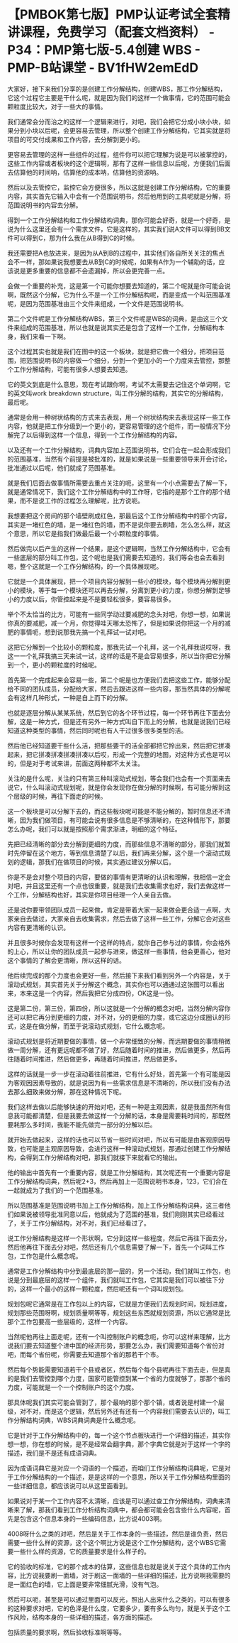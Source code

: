 # 【PMBOK第七版】PMP认证考试全套精讲课程，免费学习（配套文档资料） - P34：PMP第七版-5.4创建 WBS - PMP-B站课堂 - BV1fHW2emEdD

大家好，接下来我们分享的是创建工作分解结构，创建WBS，那工作分解结构，它这个过程它主要是干什么呢，就是因为我们的这样一个做事情，它的范围可能会颗粒度比较大，对于一些大的事情。

我们通常会分而治之的这样一个逻辑来进行，对吧，我们会把它分成小块小块，如果分到小块以后呢，会更容易去管理，所以整个创建工作分解结构，它其实就是将项目的可交付成果和工作内容，去分解到更小的。

更容易去管理的这样一些组件的过程，组件你可以把它理解为说是可以被掌控的，这些工作内容或者板块的这个逻辑啊，那有了这样一些信息以后呢，方便我们后面去估算他的时间呐，估算他的成本呐，估算他的资源呐。

然后以及去管控它，监控它会方便很多，所以这就是创建工作分解结构，它的重要内容，其实首先它输入中会有一个范围说明书，然后他用到的工具呢就是分解，将范围说明书的内容去分解。

得到一个工作分解结构和工作分解结构词典，那你可能会好奇，就是一个好奇，是说为什么这里还会有一个需求文件，它是这样的，其实我们说A文件可以得到BB文件可以得到C，那为什么我在从B得到C的时候。

我还需要把A也放进来，是因为从A到B的过程中，其实他们各自所关关注的焦点会不一样，那如果说我想要去从B到C的时候呢，如果有A作为一个辅助的话，应该说是更多重要的信息都不会遗漏掉，所以会更完善一点。

会做一个重要的补充，这是第一个可能你想要去知道的，第二个呢就是你可能会说啊，既然这个分解，它为什么不是一个工作分解结构呢，而是变成一个叫范围基准呢，是因为范围基准由三个文件来组成，一个文件是范围说明书。

第二个文件呢是工作分解结构WBS，第三个文件呢是WBS的词典，是由这三个文件来组成的范围基准，所以也就是说其实还是包含了这样一个工作，分解结构本身，我们来看一下啊。

这个过程其实也就是我们在图中的这一个板块，就是把它做一个细分，把项目范围，把范围说明书的内容做一个细分，分到一个更加小的一个力度来去管控，那整个工作分解结构，可能有很多人想要去知道。

它的英文到底是什么意思，现在考试跟你啊，考试不太需要去记住这个单词啊，它的英文叫work breakdown structure，叫工作分解的结构，其实它的分解结构，最后呢。

通常是会用一种树状结构的方式来去表现，用一个树状结构来去表现这样一些工作内容，他就是把工作分级到一个更小的，更容易管理的这个组件，而一般情况下分解完了以后得到这样一个信息，得到一个工作分解结构的内容。

以及还有一个工作分解结构，词典内容加上范围说明书，它们合在一起会形成我们的范围基准，当然有个前提是被批准的，就是如果说是一些重要领导来开会讨论，批准通过以后呢，他们就成了范围基准。

就是我们后面去做事情所需要去重点关注的呃，这里有一个小点需要去了解一下，就是通常情况下，我们这个工作分解结构中的工作呀，它指的是那个工作的那个结果，而不是说工作的过程怎么理解呢，比方说呃。

我想要把这个房间的那个墙壁刷成红色，那最后这个工作分解结构中的那个内容，其实是一堵红色的墙，是一堵红色的墙，而不是说你要去刷墙，怎么怎么样，就这个意思，所以它是指我们做最后最一个小颗粒度的事情。

然后做完以后产生的这样一个结果，是这个逻辑啊，当然工作分解结构中，它会有一些底层的部分叫工作包，这个呢也是我们需要去知道的，我们等会也会去看到嗯，整个这就是一个工作分解结构，的一个具体展现呢。

它就是一个具体展现，把一个项目内容分解到一些小的模块，每个模块再分解到更小的模块，等于每一个模块还可以再去分解，分离到更小的力度，你想分解到足够小的力度以后，你管控起来是不是要轻松很多，要容易很多。

举个不太恰当的比方，可能有一些同学动过要减肥的念头对吧，你想一想，如果说你真的要减肥，减一个月，你觉得哇天哪太恐怖了，但是如果说你把这一个月的减肥的事情呃，想到说那我先搞一个礼拜试一试对吧。

这把它分解到一个比较小的颗粒度，那我先试一个礼拜，这一个礼拜我说哎呀，我这一一个礼拜我搞三天来试一试，这样的话是不是会容易很多，所以当你把它分解到一个，更小的颗粒度的时候呢。

首先第一个完成起来会容易一些，第二个呢是也方便我们去把这些工作，能够分配给不同的团队成员，分配给大家，然后去跟进这样一些内容，那当然具体的分解呢会有这样几种形式，一种是自上而下的分解。

也就是逐层分解从某某系统，然后到它的各个环节过程，每一个环节再往下面去分解，这是一种方式，但是还有另外一种方式叫自下而上的分解，也就是说我们已经知道这种类型的事情，然后同时呢也有人干过很多很多类型的活。

然后他已经知道要干些什么活，把那些要干的活全部都把它拎出来，然后把它拼凑起来，把它拼凑拼凑拼凑拼凑以后哎，形成一个完整的地图，对这种方式也是可以的，但是对于考试来讲，前面这两种都不太关注。

关注的是什么呢，关注的只有第三种叫滚动式规划，等会我们也会有一个页面来去说它，什么叫滚动式规划呢，就是你会发现你在做分解的时候啊，有可能分解到这个层级的时候，再往下面走的时候。

这一个板块是可以分解下去的，而这些板块呢可能是不能分解的，暂时信息还不清晰，因为我们做项目，有可能会说有很多信息是不够清晰的，在这种情形下，那要怎么办呢，我们可以就是按照那个需求渐进，明细的这个特征。

先把已经清晰的部分去分解到更细的力度，而那些信息不清晰的部分，那我们就暂时先停留在这个地方，等到信息清楚了以后，我们再来分解，这个是一个滚动式规划的逻辑，那我们在做项目的时候，其实通过建议分解以后。

你是不是会对整个项目的内容，要做的事情有更清晰的认识和理解，我相信一定会对吧，并且这里还有一个点也很重要，就是我们去收集需求也好，我们去做这样一个工作，分解结构也好，其实是你项目经理一个人亲自去做。

还是说你要带领团队成员一起来做，肯定是带着大家一起来做会更合适一点啊，大家亲自去做过，大家亲自去收集需求，然后去做了这样一些工作，分解它会对这些内容有更清晰的认识。

并且很多时候你会发现有这样一个这样的特点，就你自己参与过的事情，你会格外的上心，所以让你的团队成员一起参与进来，做这样一些事情，他会更善心，他对这个事情的了解会更清晰，所以这样的话。

他后续完成的那个力度也会更好一些，然后接下来我们看到另外一个内容是，关于滚动式规划，其实首先关于分解这个概念，其实你也可以通通过这张图可以看出来，本来这是一个内容，然后我把它分成四份，OK这是一份。

这是第二份，第三份，第四份，所以这就是一个分解的概念对吧，当然分解内容你还可以把它再分到更细的力度，对不对，分的更细的力度，或它这边分成圈认的形式，这是在做分解，而至于说滚动式规划，它什么概念呢。

滚动式规划是将近期要做的事情，做一个非常细致的分解，而远期要做的事情稍微做一周分解，还有更远呢都不做了好，然后随着时间的推进，然后做更多，然后再往随着时间推进，然后做更多，再随着时间推进，然后做更多。

这样的话就是一步一步在滚动着往前推进，它有什么好处，首先第一个有可能是因为客观因因素导致的，就是说因为有一些需求信息是不清晰的，所以我们没有办法去那么细致来做分解，那在这种情况下呢。

我们这样去做以后能够快速的开始对吧，还有一种是主观因素，就是我虽然所有信息我可能都清楚，但是我要去做这样一个分解的话，本身是需要耗时间的，那既然要耗那么多时间，我能不能先做完一部分的分解以后。

就开始去做起来，这样的话也可以节省一些时间对吧，所以有可能是由客观原因导致，也可能是主观原因导致，会进行这样一种滚动式规划，那通过创建工作分解结构，会得到工作分解结构对吧，那我们就接下来就看它的输出。

他的输出中首先有一个重要内容，就是工作分解结构，其次呢还有一个重要内容是工作分解结构词典，然后呢2+3，然后再加上一范围说明书本身，123，它们合在一起就成为了我们的一个范围基准。

所以范围基准是范围说明书加上工作分解结构，加上工作分解结构词典，这三者他们如果说被领导批准同意以后，他就成为了范围的基准，我们刚刚其实已经看过了，关于工作分解结构，对不对，我们已经看过了。

说工作分解结构是这样一个形状啊，它分到这样一些程度，然后它再往下面去分，然后他再往下面去分对吧，然后还有几个信息需要了解一下，首先一个词叫工作包，工作包是什么概念呢。

通常是工作分解结构中分到最底层的那一层的，另一个活动，我们就叫工作包，也说是分到最底层的这样一个组件，我们就叫工作包，它其实是我们可以被往下分的，这样一个最小的这样一颗粒度，然后呢还有一个词叫规划包。

规划包呢它通常是在工作包以上的内容，它就是方便我们去规划时间，规划进度，规划那些范围呀啊，规划质量啊等等，规划这些东西就规划资源，所以它通常是比那个工作包要高一些层级的，这样一个内容。

当然呢他再往上面走呢，还有一个叫控制账户的概念呃，你可以这样来理解，比方说我们要去知道整个进中国的经济形势，那要怎么办，我们需要知道每个省份对吧，而每个省份呢，你需要去知道那个省的那若干个市。

然后每个势能需要知道若干个县或者区，然后每个每个县呢再往下面去走，但是真的是我们去管控到哪个力度，国家可能管控到某一个省的力度就够了，那那个省的力度，可能就是一个一个控制账户的这个力度。

那具体呢我们其实可能会管到了，那个最响的那个那个镇，或者说是村建一个层级，对不对，而是这个逻辑，然后另外还有还有一个内容我们需要去认识的，叫工作分解结构词典，WBS词典词典是什么概念呢。

它是针对于工作分解结构中的，每一个这个节点板块进行一个详细的描述，其实你想一想，你在想的时候，是不是经常会翻字典，那个字典它就是对于这样一个字的描述，我们是不是还有成语词典。

因为成语词典它是对应一个词语的一个描述，而咱们工作分解结构词典呢，它是对于工作分解结构的一个描述，是是这样的一个意思，所以关于工作分解结构里面的一些详细信息，都应该说可以从这里面看到。

如果说对于某一个工作内容不太清晰，应该是可以通过查工作分解结构，词典来清晰来了解，那我们看到工作分析结构词典中，都会都可能会包含些什么内容呢，首先是包含这个信息本身的一些编码信息，比方说4003啊。

4008呀什么之类的对吧，然后是关于工作本身的一些描述，然后是谁负责，然后需要一些什么样的资源，这个这个啊比方说是这个工作分解结构，这个WBS它需要一些什么样的资源，它的质量要求是什么样子的。

它的验收的标准，它的那个成本的估算，这些信息也就是说关于这个具体的工作内容，比方说我要刷一面墙，对于刷这一面墙的一些详细的描述，比方说啊我需要的是一面红色的墙，它上面是要非常细腻光滑，没有气泡。

然后可以呃，甚至是可以通过里面可以反光，照出人出来什么之类的，可以有很多的这种要求对吧，它的色泽是什么度，它要多少，要有多么均匀，就是关于这个工作风险，结构本身的一些详细的描述，各方面的描述。

包括质量的要求啊，然后验收标准啊等等。
